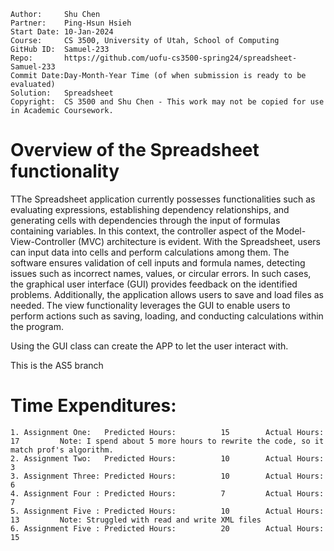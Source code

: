 ```
Author:     Shu Chen
Partner:    Ping-Hsun Hsieh
Start Date: 10-Jan-2024
Course:     CS 3500, University of Utah, School of Computing
GitHub ID:  Samuel-233
Repo:       https://github.com/uofu-cs3500-spring24/spreadsheet-Samuel-233
Commit Date:Day-Month-Year Time (of when submission is ready to be evaluated)
Solution:   Spreadsheet
Copyright:  CS 3500 and Shu Chen - This work may not be copied for use in Academic Coursework.
```

# Overview of the Spreadsheet functionality

TThe Spreadsheet application currently possesses functionalities such as evaluating expressions, establishing dependency
relationships, and generating cells with dependencies through the input of formulas containing variables. In this context,
the controller aspect of the Model-View-Controller (MVC) architecture is evident.
With the Spreadsheet, users can input data into cells and perform calculations among them. The software ensures validation of
cell inputs and formula names, detecting issues such as incorrect names, values, or circular errors. In such cases, the graphical
user interface (GUI) provides feedback on the identified problems.
Additionally, the application allows users to save and load files as needed. The view functionality leverages the GUI
to enable users to perform actions such as saving, loading, and conducting calculations within the program.

Using the GUI class can create the APP to let the user interact with.

This is the AS5 branch
# Time Expenditures:

    1. Assignment One:   Predicted Hours:          15        Actual Hours:   17         Note: I spend about 5 more hours to rewrite the code, so it match prof's algorithm.
    2. Assignment Two:   Predicted Hours:          10        Actual Hours:   3      
    3. Assignment Three: Predicted Hours:          10        Actual Hours:   6     
    4. Assignment Four : Predicted Hours:          7         Actual Hours:   7
    5. Assignment Five : Predicted Hours:          10        Actual Hours:   13         Note: Struggled with read and write XML files
    6. Assignment Five : Predicted Hours:          20        Actual Hours:   15         